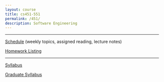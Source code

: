 ```yaml
---
layout: course
title: cs451-551
permalink: /451/
description: Software Engineering
---
```


---

[Schedule](/451/schedule/) (weekly topics, assigned reading, lecture notes)

[Homework Listing](/451/hw/)

---

[Syllabus](/451/syllabus/)

[Graduate Syllabus](/451/syllabus-grad/)